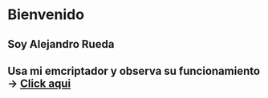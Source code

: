 # Bienvenido
## Soy Alejandro Rueda 
## Usa mi emcriptador y observa su funcionamiento -> <a href = "https://alejandrorueda96.github.io/portafolio/">Click aqui</a>
